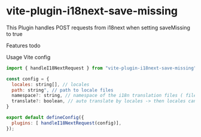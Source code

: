 # vite-plugin-i18next-save-missing

This Plugin handles POST requests from i18next when setting saveMissing to true

Features
todo

Usage
Vite config

```js
import { handleI18NextRequest } from "vite-plugin-i18next-save-missing";

const config = {
  locales: string[], // locales
  path: string", // path to locale files
  namespace?: string, // namespace of the i18n translation files ( fileName )
  translate?: boolean, // auto translate by locales -> then locales can only be of type ISO 639-1 ( no e.g. en-US )
}

export default defineConfig({
  plugins: [ handleI18NextRequest(config)],
});
```
